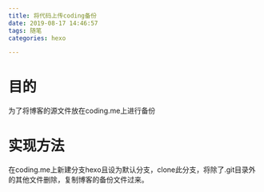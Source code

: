 ```yaml
---
title: 将代码上传coding备份
date: 2019-08-17 14:46:57
tags: 随笔
categories: hexo

---
```




# 目的

为了将博客的源文件放在coding.me上进行备份

# 实现方法

在coding.me上新建分支hexo且设为默认分支，clone此分支，将除了.git目录外的其他文件删除，复制博客的备份文件过来。